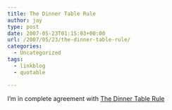 ```yaml
---
title: The Dinner Table Rule
author: jay
type: post
date: 2007-05-23T01:15:03+00:00
url: /2007/05/23/the-dinner-table-rule/
categories:
  - Uncategorized
tags:
  - linkblog
  - quotable

---
```

I’m in complete agreement with [The Dinner Table Rule][1]

 [1]: http://bitworking.org/news/177/The-Dinner-Table-Rule